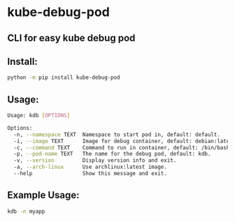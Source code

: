 # kube-debug-pod

## CLI for easy kube debug pod

## Install:
```bash
python -m pip install kube-debug-pod
```
## Usage:
```bash
Usage: kdb [OPTIONS]

Options:
  -n, --namespace TEXT  Namespace to start pod in, default: default.
  -i, --image TEXT      Image for debug container, default: debian:latest.
  -c, --command TEXT    Command to run in container, default: /bin/bash.
  -p, --pod-name TEXT   The name for the debug pod, default: kdb.
  -v, --version         Display version info and exit.
  -a, --arch-linux      Use archlinux:latest image.
  --help                Show this message and exit.
```

## Example Usage:
```bash
kdb -n myapp
```